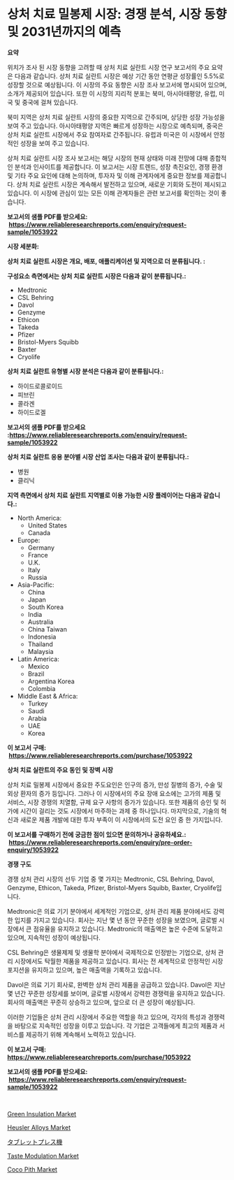 <p><h1>상처 치료 밀봉제 시장: 경쟁 분석, 시장 동향 및 2031년까지의 예측</h1></p><p><strong>요약</strong></p>
<p><p>위치가 조사 된 시장 동향을 고려할 때 상처 치료 실란트 시장 연구 보고서의 주요 요약은 다음과 같습니다. 상처 치료 실란트 시장은 예상 기간 동안 연평균 성장률인 5.5%로 성장할 것으로 예상됩니다. 이 시장의 주요 동향은 시장 조사 보고서에 명시되어 있으며, 소개가 제공되어 있습니다. 또한 이 시장의 지리적 분포는 북미, 아시아태평양, 유럽, 미국 및 중국에 걸쳐 있습니다.</p><p>북미 지역은 상처 치료 실란트 시장의 중요한 지역으로 간주되며, 상당한 성장 가능성을 보여 주고 있습니다. 아시아태평양 지역은 빠르게 성장하는 시장으로 예측되며, 중국은 상처 치료 실란트 시장에서 주요 참여자로 간주됩니다. 유럽과 미국은 이 시장에서 안정적인 성장을 보여 주고 있습니다.</p><p>상처 치료 실란트 시장 조사 보고서는 해당 시장의 현재 상태와 미래 전망에 대해 종합적인 분석과 인사이트를 제공합니다. 이 보고서는 시장 트렌드, 성장 촉진요인, 경쟁 환경 및 기타 주요 요인에 대해 논의하며, 투자자 및 이해 관계자에게 중요한 정보를 제공합니다. 상처 치료 실란트 시장은 계속해서 발전하고 있으며, 새로운 기회와 도전이 제시되고 있습니다. 이 시장에 관심이 있는 모든 이해 관계자들은 관련 보고서를 확인하는 것이 좋습니다.</p></p>
<p><strong>보고서의 샘플 PDF를 받으세요: &nbsp;<a href="https://www.reliableresearchreports.com/enquiry/request-sample/1053922">https://www.reliableresearchreports.com/enquiry/request-sample/1053922</a></strong></p>
<p><strong>시장 세분화:</strong></p>
<p><strong> 상처 치료 실란트 시장은 개요, 배포, 애플리케이션 및 지역으로 더 분류됩니다. :</strong></p>
<p><strong>구성요소 측면에서는 상처 치료 실란트 시장은 다음과 같이 분류됩니다.:</strong></p>
<p><ul><li>Medtronic</li><li>CSL Behring</li><li>Davol</li><li>Genzyme</li><li>Ethicon</li><li>Takeda</li><li>Pfizer</li><li>Bristol-Myers Squibb</li><li>Baxter</li><li>Cryolife</li></ul></p>
<p><strong> 상처 치료 실란트 유형별 시장 분석은 다음과 같이 분류됩니다.:</strong></p>
<p><ul><li>하이드로콜로이드</li><li>피브린</li><li>콜라겐</li><li>하이드로겔</li></ul></p>
<p><strong>보고서의 샘플 PDF를 받으세요 :<a href="https://www.reliableresearchreports.com/enquiry/request-sample/1053922">https://www.reliableresearchreports.com/enquiry/request-sample/1053922</a></strong></p>
<p><strong> 상처 치료 실란트 응용 분야별 시장 산업 조사는 다음과 같이 분류됩니다.:</strong></p>
<p><ul><li>병원</li><li>클리닉</li></ul></p>
<p><strong>지역 측면에서 상처 치료 실란트 지역별로 이용 가능한 시장 플레이어는 다음과 같습니다.:</strong></p>
<p><ul>
    <li>
        North America:
        <ul>
            <li>United States</li>
            <li>Canada</li>
        </ul>
    </li>
    <li>
        Europe:
        <ul>
            <li>Germany</li>
            <li>France</li>
            <li>U.K.</li>
            <li>Italy</li>
            <li>Russia</li>
        </ul>
    </li>
    <li>
        Asia-Pacific:
        <ul>
            <li>China</li>
            <li>Japan</li>
            <li>South Korea</li>
            <li>India</li>
            <li>Australia</li>
            <li>China Taiwan</li>
            <li>Indonesia</li>
            <li>Thailand</li>
            <li>Malaysia</li>
        </ul>
    </li>
    <li>
        Latin America:
        <ul>
            <li>Mexico</li>
            <li>Brazil</li>
            <li>Argentina Korea</li>
            <li>Colombia</li>
        </ul>
    </li>
    <li>
        Middle East & Africa:
        <ul>
            <li>Turkey</li>
            <li>Saudi</li>
            <li>Arabia</li>
            <li>UAE</li>
            <li>Korea</li>
        </ul>
    </li>
    </ul></p>
<p><strong>이 보고서 구매: &nbsp;<a href="https://www.reliableresearchreports.com/purchase/1053922">https://www.reliableresearchreports.com/purchase/1053922</a></strong></p>
<p><strong>상처 치료 실란트의 주요 동인 및 장벽 시장</strong></p>
<p><p>상처 치료 밀봉제 시장에서 중요한 주도요인은 인구의 증가, 만성 질병의 증가, 수술 및 외상 환자의 증가 등입니다. 그러나 이 시장에서의 주요 장애 요소에는 고가의 제품 및 서비스, 시장 경쟁의 치열함, 규제 요구 사항의 증가가 있습니다. 또한 제품의 승인 및 허가에 시간이 걸리는 것도 시장에서 마주하는 과제 중 하나입니다. 마지막으로, 기술의 혁신과 새로운 제품 개발에 대한 투자 부족이 이 시장에서의 도전 요인 중 한 가지입니다.</p></p>
<p><strong>이 보고서를 구매하기 전에 궁금한 점이 있으면 문의하거나 공유하세요.: &nbsp;<a href="https://www.reliableresearchreports.com/enquiry/pre-order-enquiry/1053922">https://www.reliableresearchreports.com/enquiry/pre-order-enquiry/1053922</a></strong></p>
<p><strong>경쟁 구도</strong></p>
<p><p>경쟁 상처 관리 시장의 선두 기업 중 몇 가지는 Medtronic, CSL Behring, Davol, Genzyme, Ethicon, Takeda, Pfizer, Bristol-Myers Squibb, Baxter, Cryolife입니다. </p><p>Medtronic은 의료 기기 분야에서 세계적인 기업으로, 상처 관리 제품 분야에서도 강력한 입지를 가지고 있습니다. 회사는 지난 몇 년 동안 꾸준한 성장을 보였으며, 글로벌 시장에서 큰 점유율을 유지하고 있습니다. Medtronic의 매출액은 높은 수준에 도달하고 있으며, 지속적인 성장이 예상됩니다. </p><p>CSL Behring은 생물제제 및 생물학 분야에서 국제적으로 인정받는 기업으로, 상처 관리 시장에서도 탁월한 제품을 제공하고 있습니다. 회사는 전 세계적으로 안정적인 시장 포지션을 유지하고 있으며, 높은 매출액을 기록하고 있습니다. </p><p>Davol은 의료 기기 회사로, 완벽한 상처 관리 제품을 공급하고 있습니다. Davol은 지난 몇 년간 꾸준한 성장세를 보이며, 글로벌 시장에서 강력한 경쟁력을 유지하고 있습니다. 회사의 매출액은 꾸준히 상승하고 있으며, 앞으로 더 큰 성장이 예상됩니다. </p><p>이러한 기업들은 상처 관리 시장에서 주요한 역할을 하고 있으며, 각자의 특성과 경쟁력을 바탕으로 지속적인 성장을 이루고 있습니다. 각 기업은 고객들에게 최고의 제품과 서비스를 제공하기 위해 계속해서 노력하고 있습니다.</p></p>
<p><strong>이 보고서 구매: &nbsp; <a href="https://www.reliableresearchreports.com/purchase/1053922">https://www.reliableresearchreports.com/purchase/1053922</a></strong></p>
<p><strong>보고서의 샘플 PDF를 받으세요: &nbsp;<a href="https://www.reliableresearchreports.com/enquiry/request-sample/1053922">https://www.reliableresearchreports.com/enquiry/request-sample/1053922</a></strong><strong></strong></p>
<p>&nbsp;</p>
<p><p><a href="https://github.com/Krish2023na/Market-Research-Report-List-3/blob/main/green-insulation-market.md">Green Insulation Market</a></p><p><a href="https://issuu.com/reportprime-2/docs/heusler-alloys-market-size-2030.pptx">Heusler Alloys Market</a></p><p><a href="https://github.com/cnnriuez22368/Market-Research-Report-List-1/blob/main/5598996192148.md">タブレットプレス機</a></p><p><a href="https://view.publitas.com/reportprime-1/taste-modulation-market-dynamics-2024-2031-also-about-its-market-trends-projections-and-opportunities/">Taste Modulation Market</a></p><p><a href="https://github.com/bmorecock/Market-Research-Report-List-2/blob/main/coco-pith-market.md">Coco Pith Market</a></p></p>